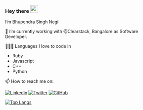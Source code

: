 
### Hey there <img src="https://media.giphy.com/media/hvRJCLFzcasrR4ia7z/giphy.gif" width="25px">

I’m Bhupendra Singh Negi

🔭 I’m currently working with @Clearstack, Bangalore as Software Developer.


👨🏾‍💻 Languages I love to code in
  * Ruby
  * Javascript
  * C++
  * Python
  
📫 How to reach me  on:


[![Linkedin](https://img.shields.io/badge/-LinkedIn-0073b1?style=social&logo=Linkedin&https://www.linkedin.com/in/bhupendranegi21/)](https://www.linkedin.com/in/bhupendranegi21/)
[![Twitter](https://img.shields.io/twitter/follow/BhupendraNegi21?style=social)](https://twitter.com/BhupendraNegi21)
[![GitHub](https://img.shields.io/github/followers/BhupendraNegi?label=follow&style=social)](https://github.com/BhupendraNegi)


<!-- [![Bhupendra's GitHub stats](https://github-readme-stats.vercel.app/api?username=BhupendraNegi&show_icons=true&theme=radical)](https://github.com/anuraghazra/github-readme-stats) -->

[![Top Langs](https://github-readme-stats-a5n66i210-zonito.vercel.app/api/top-langs/?username=BhupendraNegi&layout=compact)](https://github.com/anuraghazra/github-readme-stats)

<!---
BhupendraNegi/BhupendraNegi is a ✨ special ✨ repository because its `README.md` (this file) appears on your GitHub profile.
You can click the Preview link to take a look at your changes.
--->

